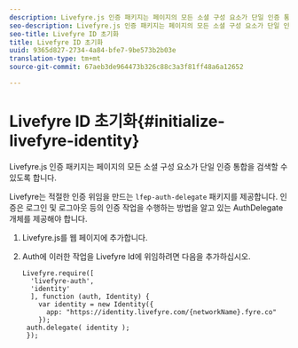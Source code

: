 ```yaml
---
description: Livefyre.js 인증 패키지는 페이지의 모든 소셜 구성 요소가 단일 인증 통합을 검색할 수 있도록 합니다.
seo-description: Livefyre.js 인증 패키지는 페이지의 모든 소셜 구성 요소가 단일 인증 통합을 검색할 수 있도록 합니다.
seo-title: Livefyre ID 초기화
title: Livefyre ID 초기화
uuid: 9365d827-2734-4a84-bfe7-9be573b2b03e
translation-type: tm+mt
source-git-commit: 67aeb3de964473b326c88c3a3f81ff48a6a12652

---
```



# Livefyre ID 초기화{#initialize-livefyre-identity}

Livefyre.js 인증 패키지는 페이지의 모든 소셜 구성 요소가 단일 인증 통합을 검색할 수 있도록 합니다.

Livefyre는 적절한 인증 위임을 만드는 `lfep-auth-delegate` 패키지를 제공합니다. 인증은 로그인 및 로그아웃 등의 인증 작업을 수행하는 방법을 알고 있는 AuthDelegate 개체를 제공해야 합니다.

1. Livefyre.js를 웹 페이지에 추가합니다.
1. Auth에 이러한 작업을 Livefyre Id에 위임하려면 다음을 추가하십시오.

   ```
   Livefyre.require([ 
     'livefyre-auth', 
     'identity' 
     ], function (auth, Identity) { 
       var identity = new Identity({ 
         app: "https://identity.livefyre.com/{networkName}.fyre.co" 
       }); 
    auth.delegate( identity ); 
    });
   ```
